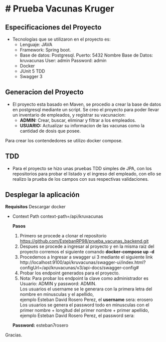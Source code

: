 # # Prueba Vacunas Kruger

## Especificaciones del Proyecto
- Tecnologías que se utilizaron en el proyecto es:
    * Lenguaje: JAVA
    * Framework: Spring boot.
    * Base de datos: Postgresql.
      Puerto: 5432
      Nombre Base de Datos: kruvacunas
      User: admin
      Password: admin
    * Docker
    * JUnit 5 TDD
    * Swagger 3

  
## Generacion del Proyecto
- El proyecto esta basado en Maven, se procedio a crear la base de datos en postgresql mediante un script.
    Se creo el proyecto para poder llevar un inventario de empleados, y registrar su vacunacion:
    * **ADMIN:** Crear, buscar, eliminar y filtrar a los empleados.
    * **USUARIO:** Actualizar su informacion de las vacunas como la cantidad de dosis que posee.
    
Para crear los contendedores se utilizo docker compose.

## TDD

- Para el proyecto se hizo unas pruebas TDD simples de JPA, con los repositorios para probar el listado y el ingreso del empleado, con ello se realizo la prueba de los campos con sus respectivas validaciones.

## Desplegar la aplicación

  **Requisitos**
    Descargar docker
    
  * Context Path
    context-path=/api/kruvacunas
    
    **Pasos**
    1. Primero se procede a clonar el repositorio
        https://github.com/EstebanRP98/prueba_vacunas_backend.git
    2. Despues se procede a ingresar al proyecto y en la misma raiz del proyecto corremos el siguiente comando
        **docker-compose up -d** 
    3. Procedemos a Ingresar a swagger ui 3 mediante el siguiente link
    http://localhost:9100/api/kruvacunas/swagger-ui/index.html?configUrl=/api/kruvacunas/v3/api-docs/swagger-config#
    4. Probar los endpoint generados para el proyecto.
    5. Nota: Para probar los endpoint la clave como administrador es Usuario: ADMIN y password: ADMIN.<br/>
    Los usuarios el username se le generara con la primera letra del nombre en minusculas y el apellido, <br/>
    ejemplo Esteban David Rosero Perez, el **username** sera: erosero <br/>
    Los usuarios se genera el password todo en minusculas con el primer nombre + longitud del primer nombre + primer apellido, ejemplo Esteban David Rosero Perez, el password sera: <br/>
    
    **Password:** esteban7rosero
    

Gracias.
